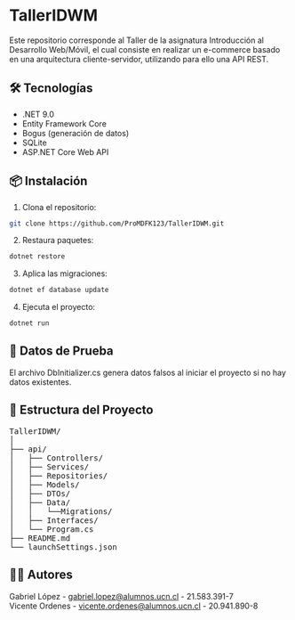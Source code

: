 # TallerIDWM

Este repositorio corresponde al Taller de la asignatura Introducción al Desarrollo Web/Móvil, el cual consiste en realizar un e-commerce basado en una arquitectura cliente-servidor, utilizando para ello una API REST.

## 🛠️ Tecnologías

- .NET 9.0
- Entity Framework Core
- Bogus (generación de datos)
- SQLite
- ASP.NET Core Web API

## 📦 Instalación

1. Clona el repositorio:
```bash
git clone https://github.com/ProMDFK123/TallerIDWM.git
```
2. Restaura paquetes:
```bash
dotnet restore
```
3. Aplica las migraciones:
```bash
dotnet ef database update
```
4. Ejecuta el proyecto:
```bash
dotnet run
```

## 🧪 Datos de Prueba

El archivo DbInitializer.cs genera datos falsos al iniciar el proyecto si no hay datos existentes.

## 📁 Estructura del Proyecto

<pre>
TallerIDWM/
│
├── api/
│   ├── Controllers/
│   ├── Services/
│   ├── Repositories/
│   ├── Models/
│   ├── DTOs/
│   ├── Data/
│   │   └──Migrations/
│   ├── Interfaces/
│   └── Program.cs
├── README.md
└── launchSettings.json
</pre>

## 🧑‍💻 Autores

Gabriel López - gabriel.lopez@alumnos.ucn.cl - 21.583.391-7  
Vicente Ordenes - vicente.ordenes@alumnos.ucn.cl - 20.941.890-8
